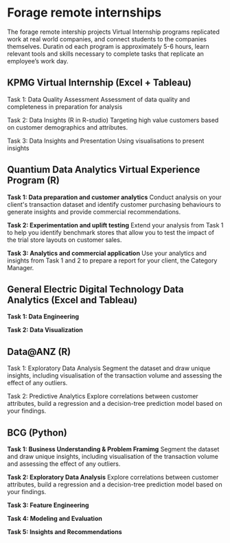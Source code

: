 # Forage remote internships
The forage remote intership projects
Virtual Internship programs replicated work at real world companies, and connect students to the companies themselves. Duratin od each program is approximately 5-6 hours, learn relevant tools and skills necessary to complete tasks that replicate an employee’s work day.

## KPMG Virtual Internship (Excel + Tableau)
Task 1: Data Quality Assessment
Assessment of data quality and completeness in preparation for analysis

Task 2: Data Insights (R in R-studio)
Targeting high value customers based on customer demographics and attributes.

Task 3: Data Insights and Presentation
Using visualisations to present insights


## Quantium Data Analytics Virtual Experience Program (R)
**Task 1: Data preparation and customer analytics**
Conduct analysis on your client's transaction dataset and identify customer purchasing behaviours to generate insights and provide commercial recommendations.

**Task 2: Experimentation and uplift testing**
Extend your analysis from Task 1 to help you identify benchmark stores that allow you to test the impact of the trial store layouts on customer sales.

**Task 3: Analytics and commercial application**
Use your analytics and insights from Task 1 and 2 to prepare a report for your client, the Category Manager.


## General Electric Digital Technology Data Analytics (Excel and Tableau)
**Task 1: Data Engineering**

**Task 2: Data Visualization**


## Data@ANZ (R)
Task 1: Exploratory Data Analysis
Segment the dataset and draw unique insights, including visualisation of the transaction volume and assessing the effect of any outliers.

Task 2: Predictive Analytics
Explore correlations between customer attributes, build a regression and a decision-tree prediction model based on your findings.


## BCG (Python)
**Task 1: Business Understanding & Problem Framimg**
Segment the dataset and draw unique insights, including visualisation of the transaction volume and assessing the effect of any outliers.

**Task 2: Exploratory Data Analysis**
Explore correlations between customer attributes, build a regression and a decision-tree prediction model based on your findings.

**Task 3: Feature Engineering** 

**Task 4: Modeling and Evaluation**

**Task 5: Insights and Recommendations**
